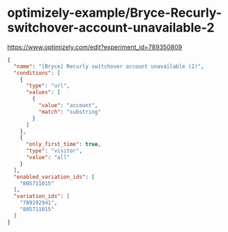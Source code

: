 optimizely-example/Bryce-Recurly-switchover-account-unavailable-2
================================================================

https://www.optimizely.com/edit?experiment_id=789350809

```json
{
  "name": "[Bryce] Recurly switchover account unavailable (2)",
  "conditions": [
    {
      "type": "url",
      "values": [
        {
          "value": "account",
          "match": "substring"
        }
      ]
    },
    {
      "only_first_time": true,
      "type": "visitor",
      "value": "all"
    }
  ],
  "enabled_variation_ids": [
    "805711015"
  ],
  "variation_ids": [
    "789192941",
    "805711015"
  ]
}
```